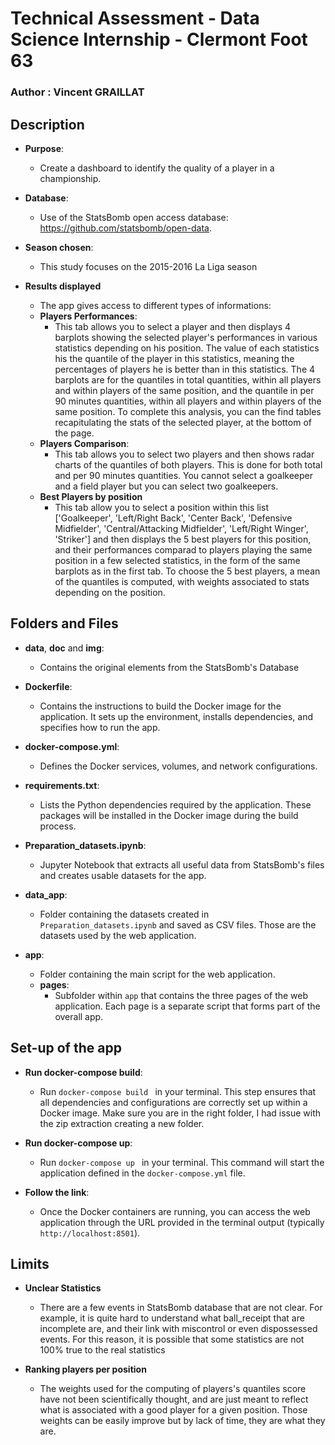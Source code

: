 # Technical Assessment - Data Science Internship - Clermont Foot 63
### Author : Vincent GRAILLAT

## Description

- **Purpose**:
    - Create a dashboard to identify the quality of a player in a championship. 

- **Database**:
    - Use of the StatsBomb open access database: https://github.com/statsbomb/open-data.

- **Season chosen**:
    - This study focuses on the 2015-2016 La Liga season

- **Results displayed**
    - The app gives access to different types of informations:
    - **Players Performances**:
        - This tab allows you to select a player and then displays 4 barplots showing the selected player's performances in various statistics depending on his position. The value of each statistics his the quantile of the player in this statistics, meaning the percentages of players he is better than in this statistics. The 4 barplots are for the quantiles in total quantities, within all players and within players of the same position, and the quantile in per 90 minutes quantities, within all players and within players of the same position. To complete this analysis, you can the find tables recapitulating the stats of the selected player, at the bottom of the page. 
    - **Players Comparison**:
        - This tab allows you to select two players and then shows radar charts of the quantiles of both players. This is done for both total and per 90 minutes quantities. You cannot select a goalkeeper and a field player but you can select two goalkeepers.
    - **Best Players by position**
        - This tab allow you to select a position within this list ['Goalkeeper', 'Left/Right Back', 'Center Back', 'Defensive Midfielder', 'Central/Attacking Midfielder', 'Left/Right Winger', 'Striker'] and then displays the 5 best players for this position, and their performances comparad to players playing the same position in a few selected statistics, in the form of the same barplots as in the first tab. To choose the 5 best players, a mean of the quantiles is computed, with weights associated to stats depending on the position.

## Folders and Files

- **data**, **doc** and **img**:
  - Contains the original elements from the StatsBomb's Database

- **Dockerfile**:
  - Contains the instructions to build the Docker image for the application. It sets up the environment, installs dependencies, and specifies how to run the app.

- **docker-compose.yml**:
  - Defines the Docker services, volumes, and network configurations.

- **requirements.txt**:
  - Lists the Python dependencies required by the application. These packages will be installed in the Docker image during the build process.

- **Preparation_datasets.ipynb**:
  - Jupyter Notebook that extracts all useful data from StatsBomb's files and creates usable datasets for the app. 

- **data_app**:
  - Folder containing the datasets created in `Preparation_datasets.ipynb` and saved as CSV files. Those are the datasets used by the web application.

- **app**:
  - Folder containing the main script for the web application.
  - **pages**:
    - Subfolder within `app` that contains the three pages of the web application. Each page is a separate script that forms part of the overall app.

## Set-up of the app
- **Run docker-compose build**:
    - Run  ```docker-compose build ``` in your terminal. This step ensures that all dependencies and configurations are correctly set up within a Docker image. Make sure you are in the right folder, I had issue with the zip extraction creating a new folder.

- **Run docker-compose up**:
    - Run  ```docker-compose up ``` in your terminal. This command will start the application defined in the `docker-compose.yml` file.

- **Follow the link**:
    - Once the Docker containers are running, you can access the web application through the URL provided in the terminal output (typically `http://localhost:8501`).

## Limits
- **Unclear Statistics**
    - There are a few events in StatsBomb database that are not clear. For example, it is quite hard to understand what ball_receipt that are incomplete are, and their link with miscontrol or even dispossessed events. For this reason, it is possible that some statistics are not 100% true to the real statistics

- **Ranking players per position**
    - The weights used for the computing of players's quantiles score have not been scientifically thought, and are just meant to reflect what is associated with a good player for a given position. Those weights can be easily improve but by lack of time, they are what they are. 
